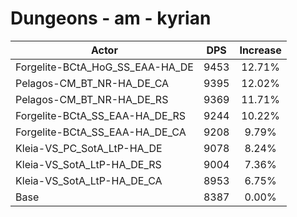 # Dungeons - am - kyrian
| Actor | DPS | Increase |
|---|:---:|:---:|
|Forgelite-BCtA_HoG_SS_EAA-HA_DE|9453|12.71%|
|Pelagos-CM_BT_NR-HA_DE_CA|9395|12.02%|
|Pelagos-CM_BT_NR-HA_DE_RS|9369|11.71%|
|Forgelite-BCtA_SS_EAA-HA_DE_RS|9244|10.22%|
|Forgelite-BCtA_SS_EAA-HA_DE_CA|9208|9.79%|
|Kleia-VS_PC_SotA_LtP-HA_DE|9078|8.24%|
|Kleia-VS_SotA_LtP-HA_DE_RS|9004|7.36%|
|Kleia-VS_SotA_LtP-HA_DE_CA|8953|6.75%|
|Base|8387|0.00%|
